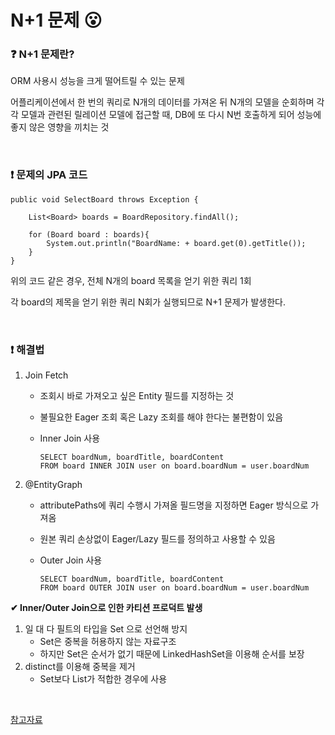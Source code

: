 # N+1 문제 😮

### ❓ N+1 문제란?

ORM 사용시 성능을 크게 떨어트릴 수 있는 문제

어플리케이션에서 한 번의 쿼리로 N개의 데이터를 가져온 뒤 N개의 모델을 순회하며 각각 모델과 관련된 릴레이션 모델에 접근할 때, DB에 또 다시 N번 호출하게 되어 성능에 좋지 않은 영향을 끼치는 것

<br/>

### ❗  문제의 JPA 코드

```
public void SelectBoard throws Exception {

    List<Board> boards = BoardRepository.findAll();

    for (Board board : boards){
    	System.out.println("BoardName: + board.get(0).getTitle());
    }
}
```

위의 코드 같은 경우, 전체 N개의 board 목록을 얻기 위한 쿼리 1회

각 board의 제목을 얻기 위한 쿼리 N회가 실행되므로 N+1 문제가 발생한다.

<br/>

### ❗ 해결법

1. Join Fetch

   * 조회시 바로 가져오고 싶은 Entity 필드를 지정하는 것

   * 불필요한 Eager 조회 혹은 Lazy 조회를 해야 한다는 불편함이 있음

   * Inner Join 사용

     ```
     SELECT boardNum, boardTitle, boardContent
     FROM board INNER JOIN user on board.boardNum = user.boardNum 
     ```

     

2. @EntityGraph

   * attributePaths에 쿼리 수행시 가져올 필드명을 지정하면 Eager 방식으로 가져옴

   * 원본 쿼리 손상없이 Eager/Lazy 필드를 정의하고 사용할 수 있음

   * Outer Join 사용

     ```
     SELECT boardNum, boardTitle, boardContent
     FROM board OUTER JOIN user on board.boardNum = user.boardNum 
     ```

**✔ Inner/Outer Join으로 인한 카티션 프로덕트 발생**

1. 일 대 다 필트의 타입을 Set 으로 선언해 방지
   * Set은 중복을 허용하지 않는 자료구조
   * 하지만 Set은 순서가 없기 때문에 LinkedHashSet을 이용해 순서를 보장
2. distinct를 이용해 중복을 제거
   * Set보다 List가 적합한 경우에 사용

<br/>

[참고자료](https://joosjuliet.github.io/n+1/)


